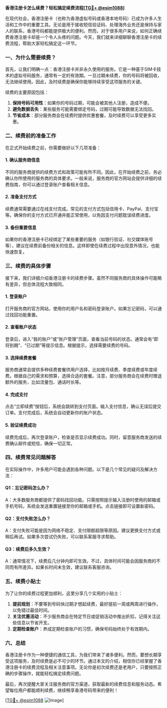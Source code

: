 **香港注册卡怎么续费？轻松搞定续费流程[[TG💪+ @esim1088](https://t.me/s/esim1088)]**

在现代社会，香港注册卡（也称为香港虚拟号码或香港本地号码）已成为许多人生活和工作中的重要工具。无论是用于接收短信验证码、处理海外业务还是保持与家人的联系，香港号码都能提供极大的便利。然而，对于很多用户来说，如何正确续费香港注册卡却是一个令人头疼的问题。今天，我们就来详细聊聊香港注册卡的续费流程，帮助大家轻松搞定这一环节。

### 一、为什么需要续费？

首先，让我们明确一点：香港注册卡并非永久使用的服务。它是一种基于SIM卡技术的虚拟号码服务，通常有一定的有效期。一旦过期未续费，你的号码将被回收，无法继续使用。因此，及时续费是确保你能够持续享受这项服务的关键。

续费的主要原因包括：
1. **保持号码可用性**：如果你的号码过期，可能会被其他人注册，造成不便。
2. **避免数据丢失**：某些服务可能需要绑定号码，过期可能导致数据无法找回。
3. **节省成本**：部分服务商会在续费时提供优惠套餐，及时续费可以享受更多实惠。

### 二、续费前的准备工作

在正式开始续费之前，你需要做好以下几项准备：

#### 1. 确认服务商信息
不同的服务商提供的续费方式和政策可能有所不同。因此，在开始续费之前，务必确认你所使用的服务商的具体要求。一般来说，服务商的官方网站会提供详细的续费指南，你可以通过登录账户查看相关信息。

#### 2. 准备支付方式
续费通常需要通过在线支付完成。常见的支付方式包括信用卡、PayPal、支付宝等。确保你的支付方式已开通并能正常使用，以免因支付问题耽误续费进度。

#### 3. 备份重要信息
如果你的香港注册卡已经绑定了某些重要的服务（如银行验证、社交媒体账号等），建议在续费前备份相关的信息。这样即使在续费过程中出现意外情况，也能快速恢复。

### 三、续费的具体步骤

接下来，我们详细介绍香港注册卡的续费步骤。虽然不同服务商的具体操作可能略有差异，但总体流程大致相同。

#### 1. 登录账户
打开服务商的官方网站，使用你的用户名和密码登录账户。如果忘记密码，可以通过找回功能重置。

#### 2. 查看账户状态
登录后，进入“我的账户”或“账户管理”页面，查看当前号码的状态。通常会有“即将到期”、“已过期”等提示信息。根据提示，选择需要续费的号码。

#### 3. 选择续费套餐
服务商通常会提供多种续费套餐供用户选择，比如按月续费、季度续费或年度续费。根据自己的需求和预算，选择合适的套餐。注意，部分服务商会在续费时赠送额外的服务，比如流量包、通话时长等。

#### 4. 完成支付
点击“立即续费”按钮后，系统会跳转到支付页面。输入支付信息，确认无误后提交订单。支付完成后，系统会自动更新你的账户状态。

#### 5. 验证续费成功
续费完成后，再次登录账户，检查是否显示续费成功。同时，留意服务商发送的续费确认邮件或短信，确保一切正常。

### 四、续费常见问题解答

在实际操作中，许多用户可能会遇到各种问题。以下是几个常见的疑问及解决方法：

#### Q1：忘记密码怎么办？
A：大多数服务商都提供了密码找回功能。只需按照提示输入注册时使用的邮箱或手机号码，系统会发送重置链接至你的邮箱或手机。点击链接即可设置新密码。

#### Q2：支付失败怎么办？
A：支付失败可能是因为网络不稳定、支付限额超限等原因。建议更换支付方式或稍后再试。如果多次尝试仍失败，可以联系客服寻求帮助。

#### Q3：续费后多久生效？
A：通常情况下，续费后几分钟内即可生效。不过，具体时间可能会因服务商的不同而有所差异。如果长时间未生效，建议联系客服咨询。

### 五、续费小贴士

为了让你的续费过程更加顺利，这里分享几个实用的小贴士：

1. **提前规划**：不要等到号码快过期才想起续费，最好提前一周或两周进行操作，以免错过最佳时间。
2. **关注优惠活动**：不少服务商会在特定节日或促销活动中推出折扣，记得关注这些信息以节省开支。
3. **定期检查账户**：养成定期检查账户的习惯，确保号码始终处于有效期内。

### 六、总结

香港注册卡作为一种便捷的通信工具，为我们带来了诸多便利。然而，要想长期享受这项服务，及时续费是必不可少的环节。通过本文的介绍，相信你已经掌握了香港注册卡的续费流程及相关注意事项。无论你是初次续费还是老用户，只要按照正确的步骤操作，就能轻松搞定续费问题。

最后，再次提醒大家关注服务商的官方渠道，获取最新的续费信息和服务动态。希望每位用户都能顺利续费，继续畅享香港号码带来的便利！

[[TG💪+ @esim1088](https://t.me/s/esim1088) ![Image](https://i.postimg.cc/4NQfJmqS/Snipaste-2025-05-13-00-14-12.png)]
